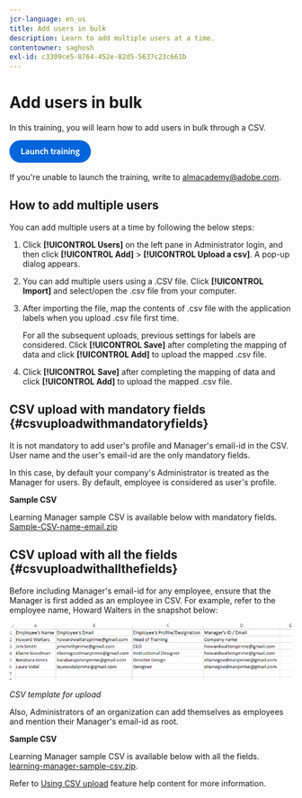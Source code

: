 ```yaml
---
jcr-language: en_us
title: Add users in bulk
description: Learn to add multiple users at a time.
contentowner: saghosh
exl-id: c3309ce5-8764-452e-82d5-5637c23c661b
---
```

# Add users in bulk

In this training, you will learn how to add users in bulk through a CSV. 

[![button](feature-summary/assets/launch-training-button.png)](https://learningmanager.adobe.com/app/learner?accountId=98632&sdid=51TC8QS1&mv=display&mv2=display#/course/7555555)

If you're unable to launch the training, write to <almacademy@adobe.com>.

## How to add multiple users

You can add multiple users at a time by following the below steps:

1. Click **[!UICONTROL Users]** on the left pane in Administrator login, and then click **[!UICONTROL Add]** > **[!UICONTROL Upload a csv]**. A pop-up dialog appears.   

1. You can add multiple users using a .CSV file. Click **[!UICONTROL Import]** and select/open the .csv file from your computer.   

1. After importing the file, map the contents of .csv file with the application labels when you upload .csv file first time.

   For all the subsequent uploads, previous settings for labels are considered. Click **[!UICONTROL Save]** after completing the mapping of data and click **[!UICONTROL Add]** to upload the mapped .csv file.

1. Click **[!UICONTROL Save]** after completing the mapping of data and click **[!UICONTROL Add]** to upload the mapped .csv file.

## CSV upload with mandatory fields {#csvuploadwithmandatoryfields}

It is not mandatory to add user's profile and Manager's email-id in the CSV. User name and the user's email-id are the only mandatory fields.

In this case, by default your company's Administrator is treated as the Manager for users. By default, employee is considered as user's profile.

**Sample CSV**

Learning Manager sample CSV is available below with mandatory fields.
[Sample-CSV-name-email.zip](assets/sample-csv-name-email.zip)

## CSV upload with all the fields {#csvuploadwithallthefields}

Before including Manager's email-id for any employee, ensure that the Manager is first added as an employee in CSV. For example, refer to the employee name, Howard Walters in the snapshot below:

![](assets/csv-example.png)

*CSV template for upload*

Also, Administrators of an organization can add themselves as employees and mention their Manager's email-id as root.

**Sample CSV**

Learning Manager sample CSV is available below with all the fields.
[learning-manager-sample-csv.zip](assets/learning-manager-sample-csv.zip).

Refer to  [Using CSV upload](/help/migrated/administrators/feature-summary/add-users-user-groups.md) feature help content for more information.
